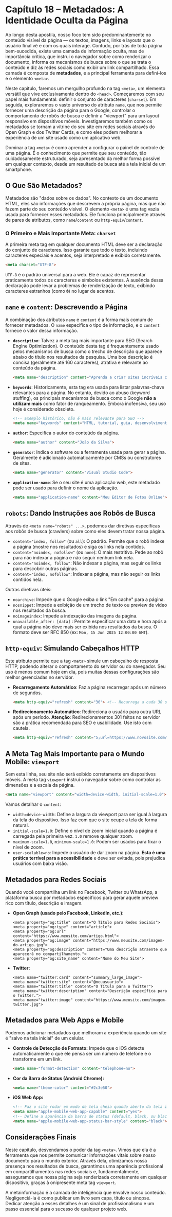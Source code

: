 # Capítulo 18 – Metadados: A Identidade Oculta da Página

Ao longo desta apostila, nosso foco tem sido predominantemente no conteúdo visível da página — os textos, imagens, links e layouts que o usuário final vê e com os quais interage. Contudo, por trás de toda página bem-sucedida, existe uma camada de informação oculta, mas de importância crítica, que instrui o navegador sobre como renderizar o documento, informa os mecanismos de busca sobre o que se trata o conteúdo e diz às redes sociais como exibir um link compartilhado. Essa camada é composta de **metadados**, e a principal ferramenta para defini-los é o elemento `<meta>`.

Neste capítulo, faremos um mergulho profundo na tag `<meta>`, um elemento versátil que vive exclusivamente dentro do `<head>`. Começaremos com seu papel mais fundamental: definir o conjunto de caracteres (`charset`). Em seguida, exploraremos o vasto universo do atributo `name`, que nos permite fornecer uma descrição da página para o Google, controlar o comportamento de robôs de busca e definir a "viewport" para um layout responsivo em dispositivos móveis. Investigaremos também como os metadados se tornam a vitrine do seu site em redes sociais através do Open Graph e dos Twitter Cards, e como eles podem melhorar a experiência de um site usado como um aplicativo web.

Dominar a tag `<meta>` é como aprender a configurar o painel de controle de uma página. É o conhecimento que permite que seu conteúdo, tão cuidadosamente estruturado, seja apresentado da melhor forma possível em qualquer contexto, desde um resultado de busca até a tela inicial de um smartphone.

## O Que São Metadados?

Metadados são "dados sobre os dados". No contexto de um documento HTML, eles são informações que descrevem a própria página, mas que não fazem parte do seu conteúdo visível. O elemento `<meta>` é uma tag vazia usada para fornecer esses metadados. Ele funciona principalmente através de pares de atributos, como `name`/`content` ou `http-equiv`/`content`.

### O Primeiro e Mais Importante Meta: `charset`

A primeira meta tag em qualquer documento HTML deve ser a declaração do conjunto de caracteres. Isso garante que todo o texto, incluindo caracteres especiais e acentos, seja interpretado e exibido corretamente.

```html
<meta charset="UTF-8">
```

`UTF-8` é o padrão universal para a web. Ele é capaz de representar praticamente todos os caracteres e símbolos existentes. A ausência dessa declaração pode levar a problemas de renderização de texto, exibindo caracteres estranhos (como `�`) no lugar de acentos.

## `name` e `content`: Descrevendo a Página

A combinação dos atributos `name` e `content` é a forma mais comum de fornecer metadados. O `name` especifica o tipo de informação, e o `content` fornece o valor dessa informação.

- **`description`**: Talvez a meta tag mais importante para SEO (Search Engine Optimization). O conteúdo desta tag é frequentemente usado pelos mecanismos de busca como o trecho de descrição que aparece abaixo do título nos resultados da pesquisa. Uma boa descrição é concisa (geralmente até 160 caracteres), atrativa e relevante ao conteúdo da página.

    ```html
    <meta name="description" content="Aprenda a criar sites incríveis com nosso guia completo de HTML, cobrindo desde o básico até tópicos avançados.">
    ```

- **`keywords`**: Historicamente, esta tag era usada para listar palavras-chave relevantes para a página. No entanto, devido ao abuso (keyword stuffing), os principais mecanismos de busca como o Google **não a utilizam mais** como fator de ranqueamento. Embora inofensiva, seu uso hoje é considerado obsoleto.

    ```html
    <!-- Exemplo histórico, não é mais relevante para SEO -->
    <meta name="keywords" content="HTML, tutorial, guia, desenvolvimento web">
    ```

- **`author`**: Especifica o autor do conteúdo da página.

    ```html
    <meta name="author" content="João da Silva">
    ```

- **`generator`**: Indica o software ou a ferramenta usada para gerar a página. Geralmente é adicionado automaticamente por CMSs ou construtores de sites.

    ```html
    <meta name="generator" content="Visual Studio Code">
    ```

- **`application-name`**: Se o seu site é uma aplicação web, este metadado pode ser usado para definir o nome da aplicação.

    ```html
    <meta name="application-name" content="Meu Editor de Fotos Online">
    ```

## `robots`: Dando Instruções aos Robôs de Busca

Através de `<meta name="robots" ...>`, podemos dar diretivas específicas aos robôs de busca (crawlers) sobre como eles devem tratar nossa página.

- `content="index, follow"` (ou `all`): O padrão. Permite que o robô indexe a página (mostre nos resultados) e siga os links nela contidos.
- `content="noindex, nofollow"` (ou `none`): O mais restritivo. Pede ao robô para não indexar a página e não seguir nenhum link nela.
- `content="noindex, follow"`: Não indexar a página, mas seguir os links para descobrir outras páginas.
- `content="index, nofollow"`: Indexar a página, mas não seguir os links contidos nela.

Outras diretivas úteis:

- `noarchive`: Impede que o Google exiba o link "Em cache" para a página.
- `nosnippet`: Impede a exibição de um trecho de texto ou preview de vídeo nos resultados da busca.
- `noimageindex`: Impede a indexação das imagens da página.
- `unavailable_after: [data]` : Permite especificar uma data e hora após a qual a página não deve mais ser exibida nos resultados da busca. O formato deve ser RFC 850 (ex: `Mon, 15 Jun 2025 12:00:00 GMT`).

## `http-equiv`: Simulando Cabeçalhos HTTP

Este atributo permite que a tag `<meta>` simule um cabeçalho de resposta HTTP, podendo alterar o comportamento do servidor ou do navegador. Seu uso é menos comum hoje em dia, pois muitas dessas configurações são melhor gerenciadas no servidor.

- **Recarregamento Automático**: Faz a página recarregar após um número de segundos.

    ```html
    <meta http-equiv="refresh" content="30"> <!-- Recarrega a cada 30 segundos -->
    ```

- **Redirecionamento Automático**: Redireciona o usuário para outra URL após um período. **Atenção**: Redirecionamentos 301 feitos no servidor são a prática recomendada para SEO e usabilidade. Use isto com cautela.

    ```html
    <meta http-equiv="refresh" content="5;url=https://www.novosite.com/"> <!-- Redireciona após 5 segundos -->
    ```

## A Meta Tag Mais Importante para o Mundo Mobile: `viewport`

Sem esta linha, seu site não será exibido corretamente em dispositivos móveis. A meta tag `viewport` instrui o navegador sobre como controlar as dimensões e a escala da página.

```html
<meta name="viewport" content="width=device-width, initial-scale=1.0">
````

Vamos detalhar o `content`:

- `width=device-width`: Define a largura da viewport para ser igual à largura da tela do dispositivo. Isso faz com que o site ocupe a tela de forma natural.
- `initial-scale=1.0`: Define o nível de zoom inicial quando a página é carregada pela primeira vez. `1.0` remove qualquer zoom.
- `maximum-scale=1.0`, `minimum-scale=1.0`: Podem ser usados para fixar o nível de zoom.
- `user-scalable=no`: Impede o usuário de dar zoom na página. **Esta é uma prática terrível para a acessibilidade** e deve ser evitada, pois prejudica usuários com baixa visão.

## Metadados para Redes Sociais

Quando você compartilha um link no Facebook, Twitter ou WhatsApp, a plataforma busca por metadados específicos para gerar aquele preview rico com título, descrição e imagem.

- **Open Graph (usado pelo Facebook, LinkedIn, etc.):**
    
    ```
    <meta property="og:title" content="O Título para Redes Sociais">
    <meta property="og:type" content="article">
    <meta property="og:url" content="https://www.meusite.com/artigo.html">
    <meta property="og:image" content="https://www.meusite.com/imagem-do-artigo.jpg">
    <meta property="og:description" content="Uma descrição atraente que aparecerá no compartilhamento.">
    <meta property="og:site_name" content="Nome do Meu Site">
    ```
    
- **Twitter:**
    
    ```
    <meta name="twitter:card" content="summary_large_image">
    <meta name="twitter:site" content="@meuusuario">
    <meta name="twitter:title" content="O Título para o Twitter">
    <meta name="twitter:description" content="Descrição específica para o Twitter.">
    <meta name="twitter:image" content="https://www.meusite.com/imagem-twitter.jpg">
    ```

## Metadados para Web Apps e Mobile

Podemos adicionar metadados que melhoram a experiência quando um site é "salvo na tela inicial" de um celular.

- **Controle de Detecção de Formato:** Impede que o iOS detecte automaticamente o que ele pensa ser um número de telefone e o transforme em um link.
    
    ```html
    <meta name="format-detection" content="telephone=no">
    ```
    
- **Cor da Barra de Status (Android Chrome):**
    
    ```html
    <meta name="theme-color" content="#2c3e50">
    ```
    
- **iOS Web App:**
    
    ```html
    <!-- Faz o site rodar em modo de tela cheia quando aberto da tela inicial -->
    <meta name="apple-mobile-web-app-capable" content="yes">
    <!-- Define a aparência da barra de status (default, black, ou black-translucent) -->
    <meta name="apple-mobile-web-app-status-bar-style" content="black">
    ```

## Considerações Finais

Neste capítulo, desvendamos o poder da tag `<meta>`. Vimos que ela é a ferramenta que nos permite comunicar informações vitais sobre nosso documento para o mundo exterior. Através dela, otimizamos nossa presença nos resultados de busca, garantimos uma aparência profissional em compartilhamentos nas redes sociais e, fundamentalmente, asseguramos que nossa página seja renderizada corretamente em qualquer dispositivo, graças à onipresente meta tag `viewport`.

A metainformação é a camada de inteligência que envolve nosso conteúdo. Negligenciá-la é como publicar um livro sem capa, título ou sinopse. Dedicar atenção a esses detalhes é um sinal de profissionalismo e um passo essencial para o sucesso de qualquer projeto web.